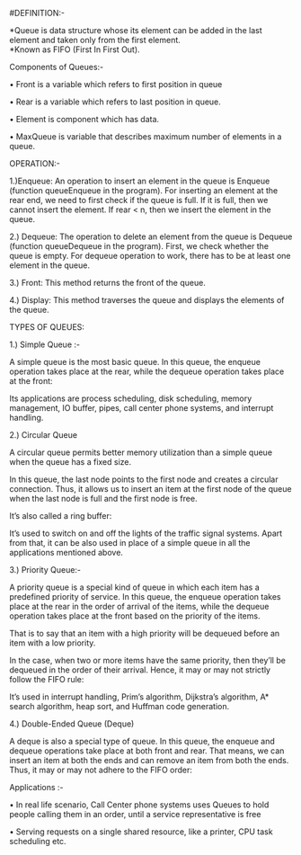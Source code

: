 
#DEFINITION:- 

*Queue is data structure whose its element can be added in the last element and taken only from the first element.  
*Known as FIFO (First In First Out).

Components  of Queues:- 

• Front is a variable which refers to first position in queue 

• Rear is a variable which refers to last position in queue.  

• Element is component which has data. 

• MaxQueue is variable that describes maximum number of elements in a queue. 

OPERATION:- 

1.)Enqueue: An operation to insert an element in the queue is Enqueue (function queueEnqueue in the program). For inserting an element at the rear end, we need to first check if the queue is full. If it is full, then we cannot insert the element. If rear < n, then we insert the element in the queue. 

2.) Dequeue: The operation to delete an element from the queue is Dequeue (function queueDequeue in the program). First, we check whether the queue is empty. For dequeue operation to work, there has to be at least one element in the queue. 

3.) Front: This method returns the front of the queue. 

4.) Display: This method traverses the queue and displays the elements of the queue. 

TYPES OF QUEUES: 

1.) Simple Queue :-

A simple queue is the most basic queue. In this queue, the enqueue operation takes place at the rear, while the dequeue operation takes place at the front: 

 
Its applications are process scheduling, disk scheduling, memory management, IO buffer, pipes, call center phone systems, and interrupt handling. 

2.) Circular Queue 

A circular queue permits better memory utilization than a simple queue when the queue has a fixed size. 

In this queue, the last node points to the first node and creates a circular connection. Thus, it allows us to insert an item at the first node of the queue when the last node is full and the first node is free. 

It’s also called a ring buffer: 

It’s used to switch on and off the lights of the traffic signal systems. Apart from that, it can be also used in place of a simple queue in all the applications mentioned above. 

3.) Priority Queue:-

A priority queue is a special kind of queue in which each item has a predefined priority of service. In this queue, the enqueue operation takes place at the rear in the order of arrival of the items, while the dequeue operation takes place at the front based on the priority of the items. 

That is to say that an item with a high priority will be dequeued before an item with a low priority. 

In the case, when two or more items have the same priority, then they’ll be dequeued in the order of their arrival. Hence, it may or may not strictly follow the FIFO rule: 

It’s used in interrupt handling, Prim’s algorithm, Dijkstra’s algorithm,  A* search algorithm, heap sort, and Huffman code generation. 

4.) Double-Ended Queue (Deque) 

A deque is also a special type of queue. In this queue, the enqueue and dequeue operations take place at both front and rear. That means, we can insert an item at both the ends and can remove an item from both the ends. Thus, it may or may not adhere to the FIFO order: 

Applications :- 

• In real life scenario, Call Center phone systems uses Queues to hold people calling them in an order, until a service representative is free 

• Serving requests on a single shared resource, like a printer, CPU task scheduling etc. 

 

 
